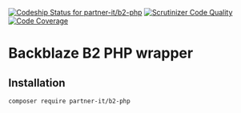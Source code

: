 
[ ![Codeship Status for partner-it/b2-php](https://codeship.com/projects/47347300-705f-0133-dfe5-0204a723cae7/status?branch=master)](https://codeship.com/projects/116533) [![Scrutinizer Code Quality](https://scrutinizer-ci.com/g/partner-it/b2-php/badges/quality-score.png?b=master)](https://scrutinizer-ci.com/g/partner-it/b2-php/?branch=master) [![Code Coverage](https://scrutinizer-ci.com/g/partner-it/b2-php/badges/coverage.png?b=master)](https://scrutinizer-ci.com/g/partner-it/b2-php/?branch=master)

# Backblaze B2 PHP wrapper

## Installation

```
composer require partner-it/b2-php
```
